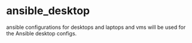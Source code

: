 # ansible_desktop
ansible configurations for desktops and laptops and vms
will be used for the Ansible desktop configs.
